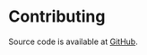 <!--- Content managed by Project Forge, see [projectforge.md] for details. -->
# Contributing

Source code is available at [GitHub](https://github.com/kyleu/npn).
